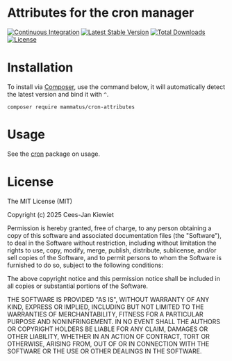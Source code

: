 # Attributes for the cron manager

[![Continuous Integration](https://github.com/MammatusPHP/cron-attributes/actions/workflows/ci.yml/badge.svg?event=push)](https://github.com/MammatusPHP/cron-attributes/actions/workflows/ci.yml)
[![Latest Stable Version](https://poser.pugx.org/mammatus/cron-attributes/v/stable.png)](https://packagist.org/packages/mammatus/cron-attributes)
[![Total Downloads](https://poser.pugx.org/mammatus/cron-attributes/downloads.png)](https://packagist.org/packages/mammatus/cron-attributes)
[![License](https://poser.pugx.org/mammatus/cron-attributes/license.png)](https://packagist.org/packages/mammatus/cron-attributes)

# Installation

To install via [Composer](http://getcomposer.org/), use the command below, it will automatically detect the latest version and bind it with `^`.

```
composer require mammatus/cron-attributes
```

# Usage

See the [cron](https://github.com/MammatusPHP/cron) package on usage.

# License

The MIT License (MIT)

Copyright (c) 2025 Cees-Jan Kiewiet

Permission is hereby granted, free of charge, to any person obtaining a copy
of this software and associated documentation files (the "Software"), to deal
in the Software without restriction, including without limitation the rights
to use, copy, modify, merge, publish, distribute, sublicense, and/or sell
copies of the Software, and to permit persons to whom the Software is
furnished to do so, subject to the following conditions:

The above copyright notice and this permission notice shall be included in all
copies or substantial portions of the Software.

THE SOFTWARE IS PROVIDED "AS IS", WITHOUT WARRANTY OF ANY KIND, EXPRESS OR
IMPLIED, INCLUDING BUT NOT LIMITED TO THE WARRANTIES OF MERCHANTABILITY,
FITNESS FOR A PARTICULAR PURPOSE AND NONINFRINGEMENT. IN NO EVENT SHALL THE
AUTHORS OR COPYRIGHT HOLDERS BE LIABLE FOR ANY CLAIM, DAMAGES OR OTHER
LIABILITY, WHETHER IN AN ACTION OF CONTRACT, TORT OR OTHERWISE, ARISING FROM,
OUT OF OR IN CONNECTION WITH THE SOFTWARE OR THE USE OR OTHER DEALINGS IN THE
SOFTWARE.

